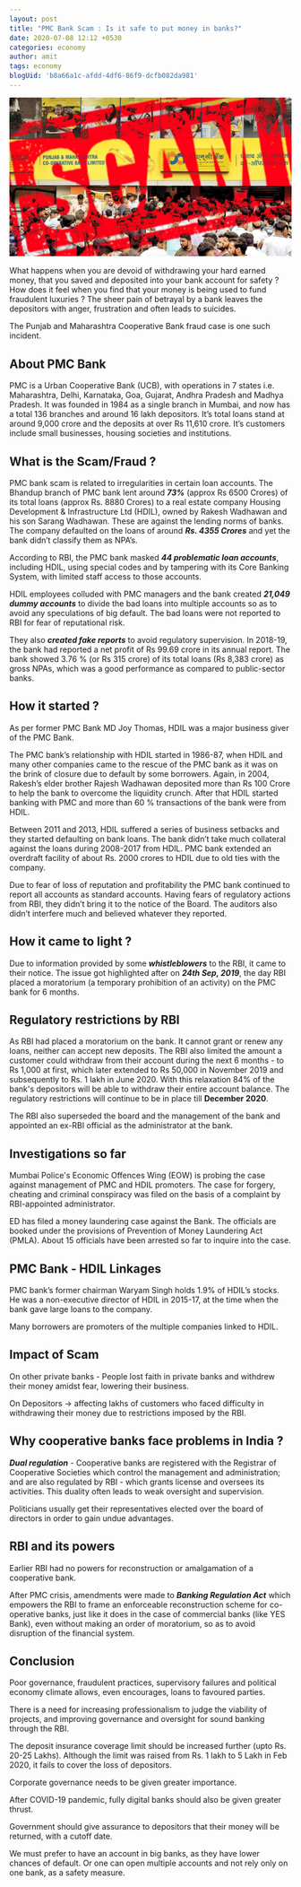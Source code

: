 ```yaml
---
layout: post
title: "PMC Bank Scam : Is it safe to put money in banks?"
date: 2020-07-08 12:12 +0530
categories: economy
author: amit
tags: economy
blogUid: 'b8a66a1c-afdd-4df6-86f9-dcfb082da981'
---
```


![pmc fraud](/assets/images/pmc-fraud.jpg)

What happens when you are devoid of withdrawing your hard earned money, that you saved and deposited into your bank account for safety ? How does it feel when you find that your money is being used to fund fraudulent luxuries ? The sheer pain of betrayal by a bank leaves the depositors with anger, frustration and often leads to suicides. 

The Punjab and Maharashtra Cooperative Bank fraud case is one such incident. 

## About PMC Bank
PMC is a Urban Cooperative Bank (UCB), with operations in 7 states i.e. Maharashtra, Delhi, Karnataka, Goa, Gujarat, Andhra Pradesh and Madhya Pradesh. It was founded in 1984 as a single branch in Mumbai, and now has a total 136 branches and around 16 lakh depositors. It’s total loans stand at around 9,000 crore and the deposits at over Rs 11,610 crore.  It’s customers include small businesses, housing societies and institutions.

## What is the Scam/Fraud ?
PMC bank scam is related to irregularities in certain loan accounts. The Bhandup branch of PMC bank lent around ***73%*** (approx Rs 6500 Crores) of its total loans (approx Rs. 8880 Crores) to a real estate company Housing Development & Infrastructure Ltd (HDIL), owned by Rakesh Wadhawan and his son Sarang Wadhawan. These are against the lending norms of banks. The company defaulted on the loans of around ***Rs. 4355 Crores*** and yet the bank didn’t classify them as NPA’s. 

According to RBI, the PMC bank masked ***44 problematic loan accounts***, including HDIL, using special codes and by tampering with its Core Banking System, with limited staff access to those accounts. 

HDIL employees colluded with PMC managers and the bank created ***21,049 dummy accounts*** to divide the bad loans into multiple accounts so as to avoid any speculations of big default. The bad loans were not reported to RBI for fear of reputational risk. 

They also ***created fake reports*** to avoid regulatory supervision. In 2018-19, the bank had reported a net profit of Rs 99.69 crore in its annual report. The bank showed 3.76 % (or Rs 315 crore) of its total loans (Rs 8,383 crore) as gross NPAs, which was a good performance as compared to public-sector banks. 

## How it started ?
As per former PMC Bank MD Joy Thomas, HDIL was a major business giver of the PMC Bank. 

The PMC bank’s relationship with HDIL started in 1986-87, when HDIL and many other companies came to the rescue of the PMC bank as it was on the brink of closure due to default by some borrowers. 
Again, in 2004, Rakesh’s elder brother Rajesh Wadhawan deposited more than Rs 100 Crore to help the bank to overcome the liquidity crunch. After that HDIL started banking with PMC and more than 60 % transactions of the bank were from HDIL.

Between 2011 and 2013, HDIL suffered a series of business setbacks and they started defaulting on bank loans. The bank didn’t take much collateral against the loans during 2008-2017 from HDIL. PMC bank extended an overdraft facility of about Rs. 2000 crores to HDIL due to old ties with the company. 

Due to fear of loss of reputation and profitability the PMC bank continued to report all accounts as standard accounts. Having fears of regulatory actions from RBI, they didn’t bring it to the notice of the Board. The auditors also didn’t interfere much and believed whatever they reported. 

## How it came to light ?
Due to information provided by some ***whistleblowers*** to the RBI, it came to their notice. The issue got highlighted after on ***24th Sep, 2019***, the day RBI placed a moratorium (a temporary prohibition of an activity) on the PMC bank for 6 months. 

## Regulatory restrictions by RBI
As RBI had placed a moratorium on the bank. It cannot grant or renew any loans, neither can accept new deposits. The RBI also limited the amount a customer could withdraw from their account during the next 6 months - to Rs 1,000 at first, which later extended to Rs 50,000 in November 2019 and subsequently to Rs. 1 lakh in June 2020. With this relaxation 84% of the bank's depositors will be able to withdraw their entire account balance. The regulatory restrictions will continue to be in place till **December 2020**. 

The RBI also superseded the board and the management of the bank and appointed an ex-RBI official as the administrator at the bank. 

## Investigations so far
Mumbai Police's Economic Offences Wing (EOW) is probing the case against management of PMC and HDIL promoters. The case for forgery, cheating and criminal conspiracy was filed on the basis of a complaint by RBI-appointed administrator.  

ED has filed a money laundering case against the Bank. The officials are booked under the provisions of Prevention of Money Laundering Act (PMLA).  About 15 officials have been arrested so far to inquire into the case.

## PMC Bank - HDIL Linkages
PMC bank’s former chairman Waryam Singh holds 1.9% of HDIL’s stocks. He was a non-executive director of HDIL in 2015-17, at the time when the bank gave large loans to the company. 

Many borrowers are promoters of the multiple companies linked to HDIL. 

## Impact of Scam
On other private banks - People lost faith in private banks and withdrew their money amidst fear, lowering their business. 

On Depositors → affecting lakhs of customers who faced difficulty in withdrawing their money due to restrictions imposed by the RBI. 

## Why cooperative banks face problems in India ?
***Dual regulation*** - Cooperative banks are registered with the Registrar of Cooperative Societies which control the management and administration; and are also regulated by RBI - which grants license and oversees its activities. This duality often leads to weak oversight and supervision. 

Politicians usually get their representatives elected over the board of directors in order to gain undue advantages. 

## RBI and its powers
Earlier RBI had no powers for reconstruction or amalgamation of a cooperative bank. 

After PMC crisis, amendments were made to ***Banking Regulation Act*** which empowers the RBI to frame an enforceable reconstruction scheme for co-operative banks, just like it does in the case of commercial banks (like YES Bank), even without making an order of moratorium, so as to avoid disruption of the financial system. 

## Conclusion 
Poor governance, fraudulent practices, supervisory failures and political economy climate allows, even encourages, loans to favoured parties. 

There is a need for increasing professionalism to judge the viability of projects, and improving governance and oversight for sound banking through the RBI. 

The deposit insurance coverage limit should be increased further (upto Rs. 20-25 Lakhs). Although the limit was raised from Rs. 1 lakh to 5 Lakh in Feb 2020, it fails to cover the loss of depositors. 

Corporate governance needs to be given greater importance. 

After COVID-19 pandemic, fully digital banks should also be given greater thrust.

Government should give assurance to depositors that their money will be returned, with a cutoff date.

We must prefer to have an account in big banks, as they have lower chances of default. Or one can open multiple accounts and not rely only on one bank, as a safety measure. 


